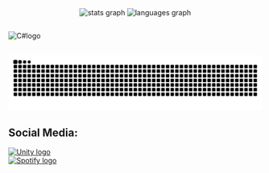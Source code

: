<div align="center">
    <img src="https://github-readme-stats.vercel.app/api?username=luciiiub&hide_title=true&hide_rank=false&show_icons=true&include_all_commits=false&count_private=true&disable_animations=false&theme=dracula&locale=en&hide_border=false" height="150" alt="stats graph"  />
    <img src="https://github-readme-stats.vercel.app/api/top-langs?username=luciiiub&locale=en&hide_title=false&layout=compact&card_width=320&langs_count=5&theme=dracula&hide_border=false" height="150" alt="languages graph"  />
</div>

##

<div aling="left">
<img src="https://cdn.jsdelivr.net/gh/devicons/devicon@latest/icons/csharp/csharp-plain.svg" height="20" alt="C#logo" />
<img width="20" />
</div>

##

<img src="https://raw.githubusercontent.com/luuizexe/luuizexe/output/snake.svg" alt="Snake animation" />


## Social Media:

<div aling="left">
<a href="https://play.unity.com/en/user/fc833dc5-b81c-48e7-ae6f-a9084cdcfeb8" target="_blank">
    <img alt="Unity logo" src="https://img.shields.io/badge/UnityPlay-FFFFFF?style=for-the-badge&logo=Unity&logoColor=000000">
</a>
<br> 
    <a href="https://open.spotify.com/user/nf97u786mlwxtkeybv7fp7imf?si=92a7c260e47a437a">
      <img alt="Spotify logo" src="https://img.shields.io/badge/Spotify-FFFFFF?style=for-the-badge&logo=Spotify&logoColor=1DB954">
    </a>
</div>       